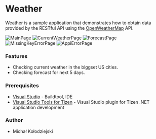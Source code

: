 ﻿# Weather
Weather is a sample application that demonstrates how to obtain data provided by the RESTful API using the [OpenWeatherMap](<https://openweathermap.org/>) API.

![MainPage](./Screenshots/main_page.png)
![CurrentWeatherPage](./Screenshots/current_weather_page.png)
![ForecastPage](./Screenshots/forecast_page.png)
![MissingKeyErrorPage](./Screenshots/missing_key_error_page.png)
![AppiErrorPage](./Screenshots/api_error_page.png)

### Features
* Checking current weather in the biggset US cities.
* Checking forecast for next 5 days.

### Prerequisites
* [Visual Studio](https://www.visualstudio.com/) - Buildtool, IDE
* [Visual Studio Tools for Tizen](https://docs.tizen.org/application/vstools/install) - Visual Studio plugin for Tizen .NET application development

### Author
* Michał Kołodziejski

